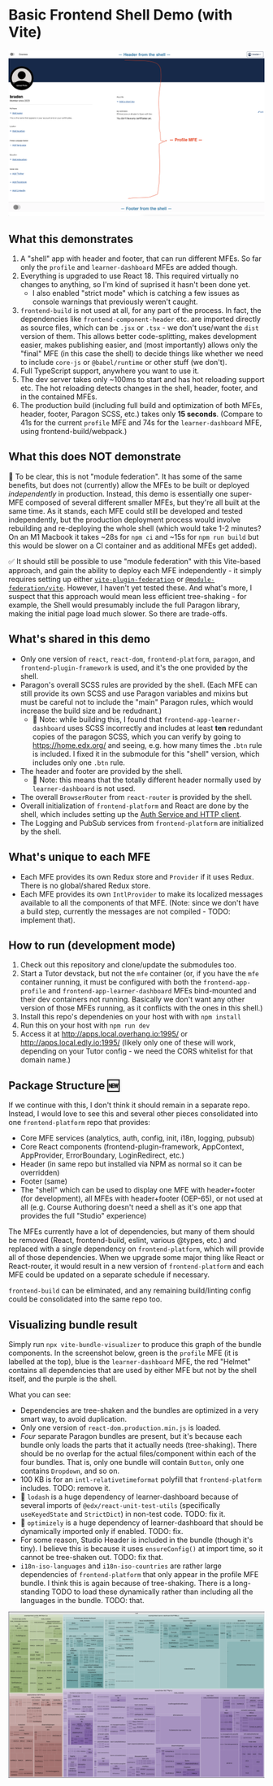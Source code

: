 # Basic Frontend Shell Demo (with Vite)

![Screenshot](./screenshot.png)


## What this demonstrates

1. A "shell" app with header and footer, that can run different MFEs. So far only the `profile` and `learner-dashboard`
   MFEs are added though.
2. Everything is upgraded to use React 18. This required virtually no changes to anything, so I'm kind of suprised it
   hasn't been done yet.
   * I also enabled "strict mode" which is catching a few issues as console warnings that previously weren't caught.
2. `frontend-build` is not used at all, for any part of the process. In fact, the dependencies like
   `frontend-component-header` etc. are imported directly as source files, which can be `.jsx` or `.tsx` - we don't
   use/want the `dist` version of them. This allows better code-splitting, makes development easier, makes publishing
   easier, and (most importantly) allows only the "final" MFE (in this case the shell) to decide things like whether we
   need to include `core-js` or `@babel/runtime` or other stuff (we don't).
3. Full TypeScript support, anywhere you want to use it.
4. The dev server takes only ~100ms to start and has hot reloading support etc. The hot reloading detects changes in the
   shell, header, footer, and in the contained MFEs.
5. The production build (including full build and optimization of both MFEs, header, footer, Paragon SCSS, etc.) takes
   only **15 seconds**. (Compare to 41s for the current `profile` MFE and 74s for the `learner-dashboard` MFE, using
   frontend-build/webpack.)

## What this does NOT demonstrate

🛑 To be clear, this is not "module federation". It has some of the same benefits, but does not (currently) allow the
MFEs to be built or deployed _independently_ in production. Instead, this demo is essentially one super-MFE composed of
several different smaller MFEs, but they're all built at the same time. As it stands, each MFE could still be developed
and tested independently, but the production deployment process would involve rebuilding and re-deploying the whole
shell (which would take 1-2 minutes? On an M1 Macbook it takes ~28s for `npm ci` and ~15s for `npm run build` but
this would be slower on a CI container and as additional MFEs get added).

✅ It should still be possible to use "module federation" with this Vite-based approach, and gain the ability to deploy
each MFE independently - it simply requires setting up either
[`vite-plugin-federation`](https://www.npmjs.com/package/@originjs/vite-plugin-federation) or
[`@module-federation/vite`](https://www.npmjs.com/package/@module-federation/vite). However, I haven't yet tested these.
And what's more, I suspect that this approach would mean less efficient tree-shaking - for example, the Shell would
presumably include the full Paragon library, making the initial page load much slower. So there are trade-offs.

## What's shared in this demo

* Only one version of `react`, `react-dom`, `frontend-platform`, `paragon`, and `frontend-plugin-framework` is used, and
  it's the one provided by the shell.
* Paragon's overall SCSS rules are provided by the shell. (Each MFE can still provide its own SCSS and use Paragon
  variables and mixins but must be careful not to include the "main" Paragon rules, which would increase the build
  size and be redudnant.)
  - 🛑 Note: while building this, I found that `frontend-app-learner-dashboard` uses SCSS incorrectly and includes
    at least **ten** redundant copies of the paragon SCSS, which you can verify by going to https://home.edx.org/ and
    seeing, e.g. how many times the `.btn` rule is included. I fixed it in the submodule for this "shell" version, which
    includes only one `.btn` rule.
* The header and footer are provided by the shell.
  - 🛑 Note: this means that the totally different header normally used by `learner-dashboard` is not used.
* The overall `BrowserRouter` from `react-router` is provided by the shell.
* Overall initialization of `frontend-platform` and React are done by the shell, which includes setting up the
  [Auth Service and HTTP client](https://openedx.github.io/frontend-platform/module-Auth.html).
* The Logging and PubSub services from `frontend-platform` are initialized by the shell.

## What's unique to each MFE

* Each MFE provides its own Redux store and `Provider` if it uses Redux. There is no global/shared Redux store.
* Each MFE provides its own `IntlProvider` to make its localized messages available to all the components of that MFE.
  (Note: since we don't have a build step, currently the messages are not compiled - TODO: implement that).

## How to run (development mode)

1. Check out this repository and clone/update the submodules too.
2. Start a Tutor devstack, but not the `mfe` container (or, if you have the `mfe` container running, it must be
   configured with both the `frontend-app-profile` and `frontend-app-learner-dashboard` MFEs bind-mounted and their dev
   containers not running. Basically we don't want any other version of those MFEs running, as it conflicts with the
   ones in this shell.)
3. Install this repo's dependenies on your host with with `npm install`
4. Run this on your host with `npm run dev`
5. Access it at http://apps.local.overhang.io:1995/ or http://apps.local.edly.io:1995/ (likely only one of these will
   work, depending on your Tutor config - we need the CORS whitelist for that domain name.)

## Package Structure 🆕

If we continue with this, I don't think it should remain in a separate repo. Instead, I would love to see this and several other pieces consolidated into one `frontend-platform` repo that provides:
* Core MFE services (analytics, auth, config, init, i18n, logging, pubsub)
* Core React components (frontend-plugin-framework, AppContext, AppProvider, ErrorBoundary, LoginRedirect, etc.)
* Header (in same repo but installed via NPM as normal so it can be overridden)
* Footer  (same)
* The "shell" which can be used to display one MFE with header+footer (for development), all MFEs with header+footer (OEP-65), or not used at all (e.g. Course Authoring doesn't need a shell as it's one app that provides the full "Studio" experience)

The MFEs currently have a lot of dependencies, but many of them should be removed (React, frontend-build, eslint, various @types, etc.) and replaced with a single dependency on `frontend-platform`, which will provide all of those dependencies. When we upgrade some major thing like React or React-router, it would result in a new version of `frontend-platform` and each MFE could be updated on a separate schedule if necessary.

`frontend-build` can be eliminated, and any remaining build/linting config could be consolidated into the same repo too.

## Visualizing bundle result

Simply run `npx vite-bundle-visualizer` to produce this graph of the bundle components. In the screenshot below, green
is the `profile` MFE (it is labelled at the top), blue is the `learner-dashboard` MFE, the red "Helmet" contains all
dependencies that are used by either MFE but not by the shell itself, and the purple is the shell.

What you can see:
* Dependencies are tree-shaken and the bundles are optimized in a very smart way, to avoid duplication.
* Only one version of `react-dom.production.min.js` is loaded.
* _Four_ separate Paragon bundles are present, but it's because each bundle only loads the parts that it actually needs
  (tree-shaking). There should be no overlap for the actual files/component within each of the four bundles. That is,
  only one bundle will contain `Button`, only one contains `Dropdown`, and so on.
* 100 KB is for an `intl-relativetimeformat` polyfill that `frontend-platform` includes. TODO: remove it.
* 🛑 `lodash` is a huge dependency of learner-dashboard because of several imports of `@edx/react-unit-test-utils` 
  (specifically `useKeyedState` and `StrictDict`) in non-test code. TODO: fix it. 
* 🛑 `optimizely` is a huge dependency of learner-dashboard that should be dynamically imported only if enabled. TODO:
  fix.
* For some reason, Studio Header is included in the bundle (though it's tiny). I believe this is because it uses
  `ensureConfig()` at import time, so it cannot be tree-shaken out. TODO: fix that.
* `i18n-iso-languages` and `i18n-iso-countries` are rather large dependencies of `frontend-platform` that only appear
  in the profile MFE bundle. I think this is again because of tree-shaking. There is a long-standing TODO to load these
  dynamically rather than including all the languages in the bundle. TODO: that.

![Visualization of bundle components](./readme-bundles.png)
